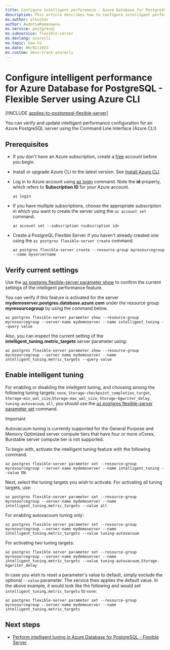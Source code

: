 ```yaml
---
title: Configure intelligent performance - Azure Database for PostgreSQL - Flexible Server
description: This article describes how to configure intelligent performance in Azure Database for PostgreSQL - Flexible Server using the Azure CLI.
ms.author: alkuchar
author: AwdotiaRomanowna
ms.service: postgresql
ms.subservice: flexible-server
ms.devlang: azurecli
ms.topic: how-to
ms.date: 06/02/2023
ms.custom: devx-track-azurecli
---
```


# Configure intelligent performance for Azure Database for PostgreSQL - Flexible Server using Azure CLI

[!INCLUDE [applies-to-postgresql-flexible-server](../includes/applies-to-postgresql-flexible-server.md)]

You can verify and update intelligent performance configuration for an Azure PostgreSQL server using the Command Line Interface (Azure CLI). 

## Prerequisites
- If you don't have an Azure subscription, create a [free](https://azure.microsoft.com/free/) account before you begin.
- Install or upgrade Azure CLI to the latest version. See [Install Azure CLI](/cli/azure/install-azure-cli).
-  Log in to Azure account using [az login](/cli/azure/reference-index#az-login) command. Note the **id** property, which refers to **Subscription ID** for your Azure account.

    ```azurecli
    az login
    ````

- If you have multiple subscriptions, choose the appropriate subscription in which you want to create the server using the ```az account set``` command.

    ```azurecli-interactive
    az account set --subscription <subscription id>
    ```

- Create a PostgreQL Flexible Server if you haven't already created one using the ```az postgres flexible-server create``` command.

    ```azurecli-interactive
    az postgres flexible-server create --resource-group myresourcegroup --name myservername
    ```

## Verify current settings

Use the [az postgres flexible-server parameter show](/cli/azure/postgres/flexible-server/parameter#az-postgres-flexible-server-parameter-show) to confirm the current settings of the intelligent performance feature.

You can verify if this feature is activated for the server **mydemoserver.postgres.database.azure.com** under the resource group **myresourcegroup** by using the command below.

```azurecli-interactive
az postgres flexible-server parameter show --resource-group myresourcegroup --server-name mydemoserver --name intelligent_tuning --query value
```

Also, you can inspect the current setting of the **intelligent_tuning.metric_targets** server parameter using:

```azurecli-interactive
az postgres flexible-server parameter show --resource-group myresourcegroup --server-name mydemoserver --name intelligent_tuning.metric_targets --query value
```

## Enable intelligent tuning

For enabling or disabling the intelligent tuning, and choosing among the following tuning targets: `none`, `Storage-checkpoint_completion_target`, `Storage-min_wal_size`,`Storage-max_wal_size`, `Storage-bgwriter_delay`, `tuning-autovacuum`, `all`, you should use the [az postgres flexible-server parameter set](/cli/azure/postgres/flexible-server/parameter#az-postgres-flexible-server-parameter-set) command. 

> [!IMPORTANT]
> Autovacuum tuning is currently supported for the General Purpose and Memory Optimized server compute tiers that have four or more vCores, Burstable server compute tier is not supported.

To begin with, activate the intelligent tuning feature with the following command.

```azurecli-interactive
az postgres flexible-server parameter set --resource-group myresourcegroup --server-name mydemoserver --name intelligent_tuning --value ON
```

Next, select the tuning targets you wish to activate.
For activating all tuning targets, use:

```azurecli-interactive
az postgres flexible-server parameter set --resource-group myresourcegroup --server-name mydemoserver --name intelligent_tuning.metric_targets --value all
```

For enabling autovacuum tuning only:

```azurecli-interactive
az postgres flexible-server parameter set --resource-group myresourcegroup --server-name mydemoserver --name intelligent_tuning.metric_targets --value tuning-autovacuum
```

For activating two tuning targets:

```azurecli-interactive
az postgres flexible-server parameter set --resource-group myresourcegroup --server-name mydemoserver --name intelligent_tuning.metric_targets --value tuning-autovacuum,Storage-bgwriter_delay
```


In case you wish to reset a parameter's value to default, simply exclude the optional `--value` parameter. The service then applies the default value. In the above example, it would look like the following and would set `intelligent_tuning.metric_targets` to `none`:

```azurecli-interactive
az postgres flexible-server parameter set --resource-group myresourcegroup --server-name mydemoserver --name intelligent_tuning.metric_targets
```


## Next steps

- [Perform intelligent tuning in Azure Database for PostgreSQL - Flexible Server
](concepts-intelligent-tuning.md)
